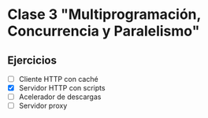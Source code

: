 # Clase 3 "Multiprogramación, Concurrencia y Paralelismo"

## Ejercicios
- [ ] Cliente HTTP con caché
- [x] Servidor HTTP con scripts
- [ ] Acelerador de descargas
- [ ] Servidor proxy

